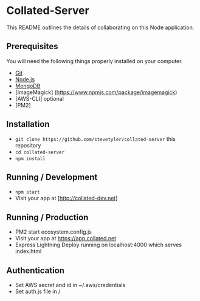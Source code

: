 # Collated-Server

This README outlines the details of collaborating on this Node application.


## Prerequisites

You will need the following things properly installed on your computer.

* [Git](http://git-scm.com/)
* [Node.js](http://nodejs.org/) 
* [MongoDB](https://docs.mongodb.com/manual/installation/)
* [ImageMagick] (https://www.npmjs.com/package/imagemagick)
* [AWS-CLI] optional
* [PM2]


## Installation

* `git clone https://github.com/stevetyler/collated-server` this repository
* `cd collated-server`
* `npm install`



## Running / Development

* `npm start`
* Visit your app at [http://collated-dev.net]

## Running / Production

* PM2 start ecosystem.config.js
* Visit your app at https://app.collated.net
* Express Lightning Deploy running on localhost:4000 which serves index.html

## Authentication

* Set AWS secret and id in ~/.aws/credentials
* Set auth.js file in /
